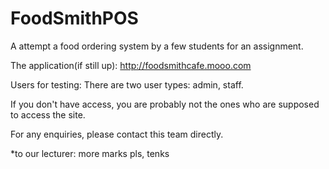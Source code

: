 # FoodSmithPOS

A attempt a food ordering system by a few students for an assignment.

The application(if still up): http://foodsmithcafe.mooo.com


Users for testing:
There are two user types: admin, staff.

If you don't have access, you are probably not the ones who are supposed to access the site.

For any enquiries, please contact this team directly.

*to our lecturer: more marks pls, tenks

